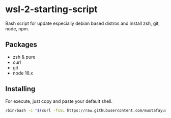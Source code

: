 # wsl-2-starting-script
Bash script for update especially debian based distros and install zsh, git, node, npm.

## Packages
- zsh & pure
- curl
- git
- node 16.x

## Installing
For execute, just copy and paste your default shell.
```bash
/bin/bash -c "$(curl -fsSL https://raw.githubusercontent.com/mustafayurdakul/wsl-2-starting-script/main/default.sh)"
```
